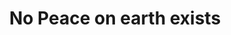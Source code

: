 ---
pid: llp80
title: No Peace on earth exists
location_transcription: 
coordinates: "[-75.163493613933, 39.955247364756]"
zipcode: 
gen_neighborhood: 
neighborhood: 
outside_phl: 
age: '11'
age_range: 6-13
instagram: 
image_file_name: llp_80.jpg
proposal_transcription: No peace on earth exists
topic: Environment,Social Justice,Love,Freedom
topic_summary: 0, 0, 0, 0, 0
type: Sculpture Statue
keywords_other: 
credit: Freddy Oquendo
image_labels: 
twitter: 
facebook: 
permalink: "/monuments/llp80/"
layout: item-page
---